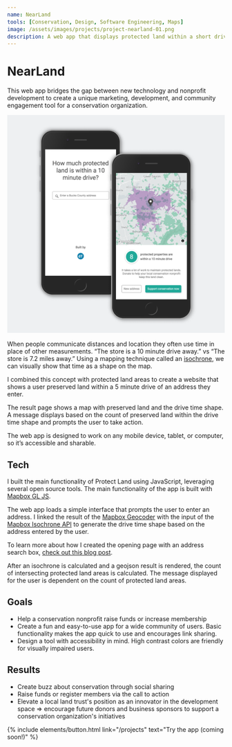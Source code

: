 ```yaml
---
name: NearLand
tools: [Conservation, Design, Software Engineering, Maps]
image: /assets/images/projects/project-nearland-01.png
description: A web app that displays protected land within a short drive and encourages users to support conservation.
---
```


# NearLand

This web app bridges the gap between new technology and nonprofit development to create a unique marketing, development, and community engagement tool for a conservation organization.

![Protect Land](/assets/images/projects/project-nearland-01.png)

When people communicate distances and location they often use time in place of other measurements. “The store is a 10 minute drive away.” vs “The store is 7.2 miles away.” Using a mapping technique called an [isochrone](https://wiki.openstreetmap.org/wiki/Isochrone), we can visually show that time as a shape on the map.

I combined this concept with protected land areas to create a website that shows a user preserved land within a 5 minute drive of an address they enter.

The result page shows a map with preserved land and the drive time shape. A message displays based on the count of preserved land within the drive time shape and prompts the user to take action.

The web app is designed to work on any mobile device, tablet, or computer, so it’s accessible and sharable.

## Tech

I built the main functionality of Protect Land using JavaScript, leveraging several open source tools. The main functionality of the app is built with [Mapbox GL JS](https://docs.mapbox.com/mapbox-gl-js/api/).

The web app loads a simple interface that prompts the user to enter an address. I linked the result of the [Mapbox Geocoder](https://docs.mapbox.com/help/how-mapbox-works/geocoding/) with the input of the [Mapbox Isochrone API](https://docs.mapbox.com/help/tutorials/get-started-isochrone-api/) to generate the drive time shape based on the address entered by the user.

To learn more about how I created the opening page with an address search box, [check out this blog post](/blog/separate-Mapbox-address-search).

After an isochrone is calculated and a geojson result is rendered, the count of intersecting protected land areas is calculated. The message displayed for the user is dependent on the count of protected land areas.

## Goals

- Help a conservation nonprofit raise funds or increase membership
- Create a fun and easy-to-use app for a wide community of users. Basic functionality makes the app quick to use and encourages link sharing.
- Design a tool with accessibility in mind. High contrast colors are friendly for visually impaired users.

## Results

- Create buzz about conservation through social sharing
- Raise funds or register members via the call to action
- Elevate a local land trust's position as an innovator in the development space ⇒ encourage future donors and business sponsors to support a conservation organization's initiatives

<p class="text-center">
{% include elements/button.html link="/projects" text="Try the app (coming soon!)" %}
</p>
